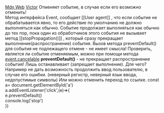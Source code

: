 [Mdn Web](https://developer.mozilla.org/ru/docs/Web/API/Event/preventDefault)
[Victor](https://youtu.be/7iKtaKbxNKs?list=PLbLBXDhswD1eA50Kgu2nVUc_MYB3-M7ly&t=6647)
Отменяет событие, в случае если его возможно отменить!  
Метод интерфейса Event, сообщает [[User agent]] , что если событие не обрабатывается явно, то его действие по умолчанию не должно выполняться как обычно.
Событие продолжает выполняться как обычно до тех пор, пока один из обработчиков этого события не вызывает метод [[stopPropagation()]] , который сразу прекращает выполнение(распространение) события.
Вызов метода preventDefault() для события не подлежащего отмене - не имеет смысла! Проверить, является ли событие отменяемым, можно при помощи метода [event.cancelable](https://developer.mozilla.org/en-US/docs/Web/API/Event/cancelable "Currently only available in English (US)")
<b>preventDefault()</b> - не прекращает распространение события! Лишь останавливает (запрещает выполнение).
Для чего?
Например не дать возможность продолжить ввод пользователю, в случае его ошибки. (неверный регистр, неверный язык ввода, недопустимые символы)
Или можно отменить переход по ссылке.
    const a= document.getElementById('a')  
        a.addEventListener('click',(e)=>{  
        e.preventDefault()  
    console.log('stop')  
    })